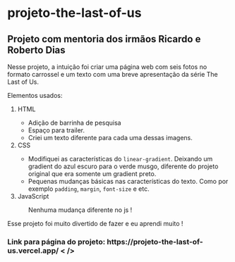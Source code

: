 # projeto-the-last-of-us
<h2>Projeto com mentoria dos irmãos Ricardo e Roberto Dias</h2>

<p>Nesse projeto, a intuição foi criar uma página web com seis fotos no formato carrossel e um texto com uma breve apresentação da série The Last of Us.</p>

<p>Elementos usados:</p>

<ol>
  <li>HTML</li>
  <ul>
    <li>Adição de barrinha de pesquisa</li>
    <li>Espaço para trailer.</li>
    <li>Criei um texto diferente para cada uma dessas imagens.</li>
  </ul>
  <li>CSS</li>
  <ul>
    <li>Modifiquei as características do <code>linear-gradient</code>. Deixando um gradient do azul escuro para o verde musgo, diferente do projeto original que era somente um gradient preto.</li>
    <li>Pequenas mudanças básicas nas características do texto. Como por exemplo <code>padding</code>, <code>margin</code>, <code>font-size</code> e etc.</li>
  </ul>
  <li>JavaScript</li>
  <ul>Nenhuma mudança diferente no js !</li>
  </ul>
</ol>

<p>Esse projeto foi muito divertido de fazer e eu aprendi muito !</p>
<h3>Link para página do projeto: https://projeto-the-last-of-us.vercel.app/ < />
